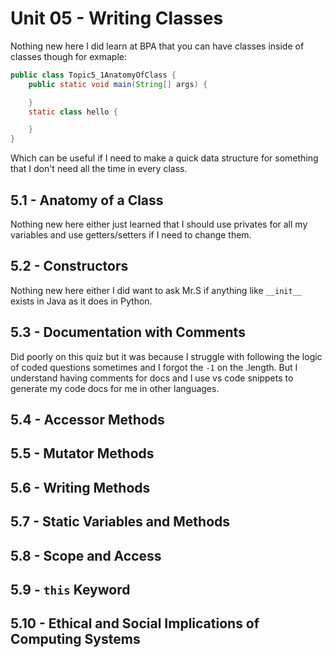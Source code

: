 # Unit 05 - Writing Classes

Nothing new here
I did learn at BPA that you can have classes inside of classes though for exmaple:

```java
public class Topic5_1AnatomyOfClass {
    public static void main(String[] args) {

    }
    static class hello {

    }
}
```

Which can be useful if I need to make a quick data structure for something that I don't need all the time in every class.

## 5.1 - Anatomy of a Class

Nothing new here either just learned that I should use privates for all my variables and use getters/setters if I need to change them.

## 5.2 - Constructors

Nothing new here either I did want to ask Mr.S if anything like `__init__` exists in Java as it does in Python.

## 5.3 - Documentation with Comments

Did poorly on this quiz but it was because I struggle with following the logic of coded questions sometimes and I forgot the `-1` on the .length. But I understand having comments for docs and I use vs code snippets to generate my code docs for me in other languages.

## 5.4 - Accessor Methods

## 5.5 - Mutator Methods

## 5.6 - Writing Methods

## 5.7 - Static Variables and Methods

## 5.8 - Scope and Access

## 5.9 - `this` Keyword

## 5.10 - Ethical and Social Implications of Computing Systems
